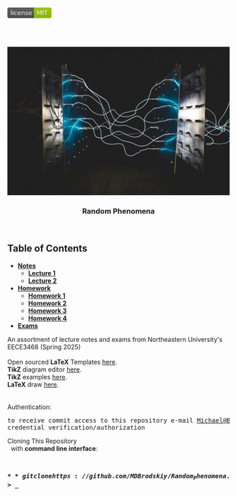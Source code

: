 <!-- PROJECT LOGO -->
<br />
<p align="left">
  <a href="https://github.com/MDBrodskiy/Random_Phenomena/tree/master/LICENSE">
    <img src="images/LicenseImage.svg" alt="license" width="100" height="24"></a>
</p>
<br/>
<br/>

<!-- BACKGROUND & TITLE -->
<p align="center">
  <a href="https://github.com/MDBrodskiy/Random_Phenomena">
    <img src="images/background.jpg" alt="background">
  </a>
  <h3 align="center">Random Phenomena</h3>
<br />
</p>

<!-- TABLE OF CONTENTS -->
## Table of Contents

* [**Notes**](https://github.com/MDBrodskiy/Random_Phenomena/tree/master/Notes/)
    * [**Lecture 1**](https://github.com/MDBrodskiy/Random_Phenomena/tree/master/Notes/Lecture1.pdf)
    * [**Lecture 2**](https://github.com/MDBrodskiy/Random_Phenomena/tree/master/Notes/Lecture2.pdf)
* [**Homework**](https://github.com/MDBrodskiy/Random_Phenomena/tree/master/Homework/)
    * [**Homework 1**](https://github.com/MDBrodskiy/Random_Phenomena/tree/master/Notes/Homework1.pdf)
    * [**Homework 2**](https://github.com/MDBrodskiy/Random_Phenomena/tree/master/Notes/Homework2.pdf)
    * [**Homework 3**](https://github.com/MDBrodskiy/Random_Phenomena/tree/master/Notes/Homework3.pdf)
    * [**Homework 4**](https://github.com/MDBrodskiy/Random_Phenomena/tree/master/Notes/Homework4.pdf)
* [**Exams**](https://github.com/MDBrodskiy/Random_Phenomena/tree/master/Exams/)

<!--
  * [**Chapter 1**](#Notes/Chapter\ 1)
* [**Exams**](#Exams)
* [**Projects**](#Projects)
-->


An assortment of lecture notes and exams from Northeastern University's EECE3468 (Spring 2025)
<br/> <br/> 
Open sourced **LaTeX** Templates [here](https://www.latextemplates.com/).
<br/>
**TikZ** diagram editor [here](https://www.mathcha.io/editor).
<br/>
**TikZ** examples [here](https://www.texample.net/tikz/example).
<br/>
**LaTeX** draw [here](https://www.latexdraw.com/).
<br/> <br/> <br/>
Authentication:   
    <pre>to receive commit access to this repository e-mail Michael@Brodskiy.com for credential verification/authorization</pre>

Cloning This Repository
</br>&nbsp;&nbsp;with **command line interface**:
    <pre>    
    **$** git clone https://github.com/MDBrodskiy/Random_Phenomena.git    
    **$** **>**  **_**
    </pre>
